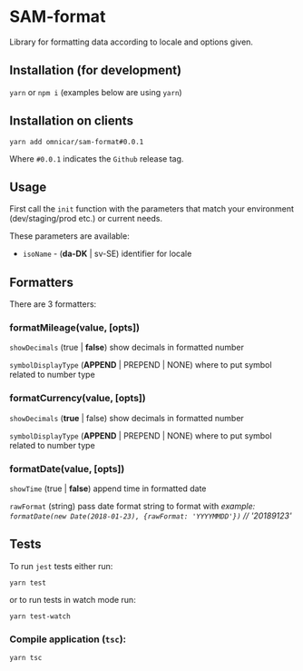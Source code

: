 # SAM-format
Library for formatting data according to locale and options given.

## Installation (for development)

`yarn` or `npm i` (examples below are using `yarn`)

## Installation on clients

`yarn add omnicar/sam-format#0.0.1`

Where `#0.0.1` indicates the `Github` release tag.

## Usage

First call the `init` function with the parameters that match your environment (dev/staging/prod etc.) or current needs.

These parameters are available:

* `isoName` - (**da-DK** | sv-SE) identifier for locale

## Formatters

There are 3 formatters:

### formatMileage(value, [opts])

`showDecimals` (true | **false**) show decimals in formatted number

`symbolDisplayType` (**APPEND** | PREPEND | NONE) where to put symbol related to number type

### formatCurrency(value, [opts])

`showDecimals` (**true** | false) show decimals in formatted number

`symbolDisplayType` (**APPEND** | PREPEND | NONE) where to put symbol related to number type

### formatDate(value, [opts])

`showTime` (true | **false**) append time in formatted date

`rawFormat` (string) pass date format string to format with
_example: `formatDate(new Date(2018-01-23), {rawFormat: 'YYYYMMDD'})` // '20189123'_

## Tests

To run `jest` tests either run:

`yarn test`

or to run tests in watch mode run:

`yarn test-watch`

### Compile application (`tsc`):

`yarn tsc`